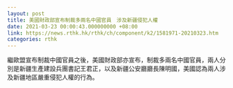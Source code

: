 ```yaml
---
layout: post
title: 美國財政部宣布制裁多兩名中國官員　涉及新疆侵犯人權
date: 2021-03-23 00:00:43.000000000 +08:00
link: https://news.rthk.hk/rthk/ch/component/k2/1581971-20210323.htm
categories: rthk
---
```


繼歐盟宣布制裁中國官員之後，美國財政部亦宣布，制裁多兩名中國官員，兩人分別是新疆生產建設兵團書記王君正，以及新疆公安廳廳長陳明國，美國認為兩人涉及新疆地區嚴重侵犯人權的行為。
